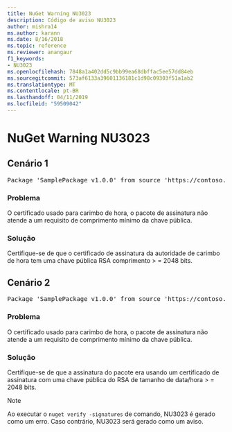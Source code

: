 ```yaml
---
title: NuGet Warning NU3023
description: Código de aviso NU3023
author: mishra14
ms.author: karann
ms.date: 8/16/2018
ms.topic: reference
ms.reviewer: anangaur
f1_keywords:
- NU3023
ms.openlocfilehash: 7848a1a402dd5c9bb99ea68dbffac5ee57dd84eb
ms.sourcegitcommit: 573af6133a39601136181c1d98c09303f51a1ab2
ms.translationtype: MT
ms.contentlocale: pt-BR
ms.lasthandoff: 04/11/2019
ms.locfileid: "59509042"
---
```

# <a name="nuget-warning-nu3023"></a>NuGet Warning NU3023

## <a name="scenario-1"></a>Cenário 1

<pre>Package 'SamplePackage v1.0.0' from source 'https://contoso.com/index.json': The timestamp certificate does not meet a minimum public key length requirement.</pre>

### <a name="issue"></a>Problema

O certificado usado para carimbo de hora, o pacote de assinatura não atende a um requisito de comprimento mínimo da chave pública.


### <a name="solution"></a>Solução

Certifique-se de que o certificado de assinatura da autoridade de carimbo de hora tem uma chave pública RSA comprimento > = 2048 bits.



## <a name="scenario-2"></a>Cenário 2

<pre>Package 'SamplePackage v1.0.0' from source 'https://contoso.com/index.json': The primary signature's timestamp certificate does not meet a minimum public key length requirement.</pre>

### <a name="issue"></a>Problema

O certificado usado para carimbo de hora, o pacote de assinatura não atende a um requisito de comprimento mínimo da chave pública.


### <a name="solution"></a>Solução

Certifique-se de que a assinatura do pacote era usando um certificado de assinatura com uma chave pública do RSA de tamanho de data/hora > = 2048 bits.


> [!Note]
> Ao executar o `nuget verify -signatures` de comando, NU3023 é gerado como um erro. Caso contrário, NU3023 será gerado como um aviso.